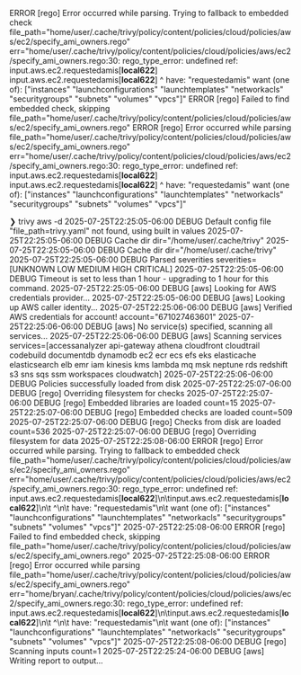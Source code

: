 ERROR	[rego] Error occurred while parsing. Trying to fallback to embedded check	file_path="home/user/.cache/trivy/policy/content/policies/cloud/policies/aws/ec2/specify_ami_owners.rego" err="home/user/.cache/trivy/policy/content/policies/cloud/policies/aws/ec2/specify_ami_owners.rego:30: rego_type_error: undefined ref: input.aws.ec2.requestedamis[__local622__]
	input.aws.ec2.requestedamis[__local622__]
    ^
    have: \"requestedamis\"
    want (one of): [\"instances\" \"launchconfigurations\" \"launchtemplates\" \"networkacls\" \"securitygroups\" \"subnets\" \"volumes\" \"vpcs\"]"
ERROR	[rego] Failed to find embedded check, skipping	file_path="home/user/.cache/trivy/policy/content/policies/cloud/policies/aws/ec2/specify_ami_owners.rego"
ERROR	[rego] Error occurred while parsing	file_path="home/user/.cache/trivy/policy/content/policies/cloud/policies/aws/ec2/specify_ami_owners.rego" err="home/user/.cache/trivy/policy/content/policies/cloud/policies/aws/ec2/specify_ami_owners.rego:30: rego_type_error: undefined ref: input.aws.ec2.requestedamis[__local622__]
	input.aws.ec2.requestedamis[__local622__]
    ^
    have: \"requestedamis\"
    want (one of): [\"instances\" \"launchconfigurations\" \"launchtemplates\" \"networkacls\" \"securitygroups\" \"subnets\" \"volumes\" \"vpcs\"]"

❯ trivy aws -d
2025-07-25T22:25:05-06:00       DEBUG   Default config file "file_path=trivy.yaml" not found, using built in values
2025-07-25T22:25:05-06:00       DEBUG   Cache dir       dir="/home/user/.cache/trivy"
2025-07-25T22:25:05-06:00       DEBUG   Cache dir       dir="/home/user/.cache/trivy"
2025-07-25T22:25:05-06:00       DEBUG   Parsed severities       severities=[UNKNOWN LOW MEDIUM HIGH CRITICAL]
2025-07-25T22:25:05-06:00       DEBUG   Timeout is set to less than 1 hour - upgrading to 1 hour for this command.
2025-07-25T22:25:05-06:00       DEBUG   [aws] Looking for AWS credentials provider...
2025-07-25T22:25:05-06:00       DEBUG   [aws] Looking up AWS caller identity...
2025-07-25T22:25:06-06:00       DEBUG   [aws] Verified AWS credentials for account!     account="671027463601"
2025-07-25T22:25:06-06:00       DEBUG   [aws] No service(s) specified, scanning all services...
2025-07-25T22:25:06-06:00       DEBUG   [aws] Scanning services services=[accessanalyzer api-gateway athena cloudfront cloudtrail codebuild documentdb dynamodb ec2 ecr ecs efs eks elasticache elasticsearch elb emr iam kinesis kms lambda mq msk neptune rds redshift s3 sns sqs ssm workspaces cloudwatch]
2025-07-25T22:25:06-06:00       DEBUG   Policies successfully loaded from disk
2025-07-25T22:25:07-06:00       DEBUG   [rego] Overriding filesystem for checks
2025-07-25T22:25:07-06:00       DEBUG   [rego] Embedded libraries are loaded    count=15
2025-07-25T22:25:07-06:00       DEBUG   [rego] Embedded checks are loaded       count=509
2025-07-25T22:25:07-06:00       DEBUG   [rego] Checks from disk are loaded      count=536
2025-07-25T22:25:07-06:00       DEBUG   [rego] Overriding filesystem for data
2025-07-25T22:25:08-06:00       ERROR   [rego] Error occurred while parsing. Trying to fallback to embedded check       file_path="home/user/.cache/trivy/policy/content/policies/cloud/policies/aws/ec2/specify_ami_owners.rego" err="home/user/.cache/trivy/policy/content/policies/cloud/policies/aws/ec2/specify_ami_owners.rego:30: rego_type_error: undefined ref: input.aws.ec2.requestedamis[__local622__]\n\tinput.aws.ec2.requestedamis[__local622__]\n\t              ^\n\t              have: \"requestedamis\"\n\t              want (one of): [\"instances\" \"launchconfigurations\" \"launchtemplates\" \"networkacls\" \"securitygroups\" \"subnets\" \"volumes\" \"vpcs\"]"
2025-07-25T22:25:08-06:00       ERROR   [rego] Failed to find embedded check, skipping  file_path="home/user/.cache/trivy/policy/content/policies/cloud/policies/aws/ec2/specify_ami_owners.rego"
2025-07-25T22:25:08-06:00       ERROR   [rego] Error occurred while parsing     file_path="home/user/.cache/trivy/policy/content/policies/cloud/policies/aws/ec2/specify_ami_owners.rego" err="home/bryan/.cache/trivy/policy/content/policies/cloud/policies/aws/ec2/specify_ami_owners.rego:30: rego_type_error: undefined ref: input.aws.ec2.requestedamis[__local622__]\n\tinput.aws.ec2.requestedamis[__local622__]\n\t              ^\n\t              have: \"requestedamis\"\n\t              want (one of): [\"instances\" \"launchconfigurations\" \"launchtemplates\" \"networkacls\" \"securitygroups\" \"subnets\" \"volumes\" \"vpcs\"]"
2025-07-25T22:25:08-06:00       DEBUG   [rego] Scanning inputs  count=1
2025-07-25T22:25:24-06:00       DEBUG   [aws] Writing report to output...
